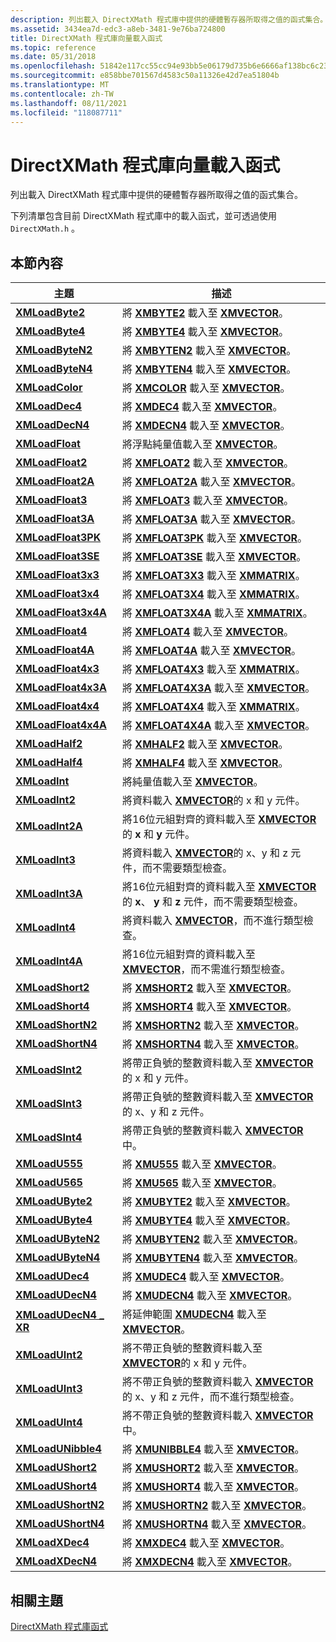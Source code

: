 ```yaml
---
description: 列出載入 DirectXMath 程式庫中提供的硬體暫存器所取得之值的函式集合。
ms.assetid: 3434ea7d-edc3-a8eb-3481-9e76ba724800
title: DirectXMath 程式庫向量載入函式
ms.topic: reference
ms.date: 05/31/2018
ms.openlocfilehash: 51842e117cc55cc94e93bb5e06179d735b6e6666af138bc6c23ede9ed928028d
ms.sourcegitcommit: e858bbe701567d4583c50a11326e42d7ea51804b
ms.translationtype: MT
ms.contentlocale: zh-TW
ms.lasthandoff: 08/11/2021
ms.locfileid: "118087711"
---
```

# <a name="directxmath-library-vector-load-functions"></a>DirectXMath 程式庫向量載入函式

列出載入 DirectXMath 程式庫中提供的硬體暫存器所取得之值的函式集合。

下列清單包含目前 DirectXMath 程式庫中的載入函式，並可透過使用 `DirectXMath.h` 。

## <a name="in-this-section"></a>本節內容

| 主題 | 描述 |
|-|-|
| [**XMLoadByte2**](/windows/win32/api/directxpackedvector/nf-directxpackedvector-xmloadbyte2) | 將 [**XMBYTE2**](/windows/desktop/api/DirectXPackedVector/ns-directxpackedvector-xmbyte2) 載入至 [**XMVECTOR**](xmvector-data-type.md)。 |
| [**XMLoadByte4**](/windows/win32/api/directxpackedvector/nf-directxpackedvector-xmloadbyte4) | 將 [**XMBYTE4**](/windows/win32/api/directxpackedvector/ns-directxpackedvector-xmbyte4) 載入至 [**XMVECTOR**](xmvector-data-type.md)。 |
| [**XMLoadByteN2**](/windows/win32/api/directxpackedvector/nf-directxpackedvector-xmloadbyten2) | 將 [**XMBYTEN2**](/windows/desktop/api/DirectXPackedVector/ns-directxpackedvector-xmbyten2) 載入至 [**XMVECTOR**](xmvector-data-type.md)。 |
| [**XMLoadByteN4**](/windows/win32/api/directxpackedvector/nf-directxpackedvector-xmloadbyten4) | 將 [**XMBYTEN4**](/windows/win32/api/directxpackedvector/ns-directxpackedvector-xmbyten4) 載入至 [**XMVECTOR**](xmvector-data-type.md)。 |
| [**XMLoadColor**](/windows/win32/api/directxpackedvector/nf-directxpackedvector-xmloadcolor) | 將 [**XMCOLOR**](/windows/desktop/api/DirectXPackedVector/ns-directxpackedvector-xmcolor) 載入至 [**XMVECTOR**](xmvector-data-type.md)。 |
| [**XMLoadDec4**](/windows/win32/api/directxpackedvector/nf-directxpackedvector-xmloaddec4) | 將 [**XMDEC4**](/windows/win32/api/directxpackedvector/ns-directxpackedvector-xmdec4) 載入至 [**XMVECTOR**](xmvector-data-type.md)。 |
| [**XMLoadDecN4**](/windows/win32/api/directxpackedvector/nf-directxpackedvector-xmloaddecn4) | 將 [**XMDECN4**](/windows/win32/api/directxpackedvector/ns-directxpackedvector-xmdecn4) 載入至 [**XMVECTOR**](xmvector-data-type.md)。 |
| [**XMLoadFloat**](/windows/win32/api/directxmath/nf-directxmath-xmloadfloat) | 將浮點純量值載入至 [**XMVECTOR**](xmvector-data-type.md)。 |
| [**XMLoadFloat2**](/windows/win32/api/directxmath/nf-directxmath-xmloadfloat2) | 將 [**XMFLOAT2**](/windows/win32/api/directxmath/ns-directxmath-xmfloat2) 載入至 [**XMVECTOR**](xmvector-data-type.md)。 |
| [**XMLoadFloat2A**](/windows/win32/api/directxmath/nf-directxmath-xmloadfloat2a) | 將 [**XMFLOAT2A**](/windows/win32/api/directxmath/ns-directxmath-xmfloat2) 載入至 [**XMVECTOR**](xmvector-data-type.md)。 |
| [**XMLoadFloat3**](/windows/win32/api/directxmath/nf-directxmath-xmloadfloat3) | 將 [**XMFLOAT3**](/windows/win32/api/directxmath/ns-directxmath-xmfloat3) 載入至 [**XMVECTOR**](xmvector-data-type.md)。 |
| [**XMLoadFloat3A**](/windows/win32/api/directxmath/nf-directxmath-xmloadfloat3a) | 將 [**XMFLOAT3A**](/windows/win32/api/directxmath/ns-directxmath-xmfloat3) 載入至 [**XMVECTOR**](xmvector-data-type.md)。 |
| [**XMLoadFloat3PK**](/windows/win32/api/directxpackedvector/nf-directxpackedvector-xmloadfloat3pk) | 將 [**XMFLOAT3PK**](/windows/win32/api/directxpackedvector/ns-directxpackedvector-xmfloat3pk) 載入至 [**XMVECTOR**](xmvector-data-type.md)。 |
| [**XMLoadFloat3SE**](/windows/win32/api/directxpackedvector/nf-directxpackedvector-xmloadfloat3se) | 將 [**XMFLOAT3SE**](/windows/win32/api/directxpackedvector/ns-directxpackedvector-xmfloat3se) 載入至 [**XMVECTOR**](xmvector-data-type.md)。 |
| [**XMLoadFloat3x3**](/windows/win32/api/directxmath/nf-directxmath-xmloadfloat3x3) | 將 [**XMFLOAT3X3**](/windows/win32/api/directxmath/ns-directxmath-xmfloat3x3) 載入至 [**XMMATRIX**](/windows/win32/api/directxmath/ns-directxmath-xmmatrix)。 |
| [**XMLoadFloat3x4**](/windows/win32/api/directxmath/nf-directxmath-xmloadfloat3x4) | 將 [**XMFLOAT3X4**](/windows/win32/api/directxmath/ns-directxmath-xmfloat3x4) 載入至 [**XMMATRIX**](/windows/win32/api/directxmath/ns-directxmath-xmmatrix)。 |
| [**XMLoadFloat3x4A**](/windows/win32/api/directxmath/nf-directxmath-xmloadfloat3x4a) | 將 [**XMFLOAT3X4A**](/windows/win32/api/directxmath/ns-directxmath-xmfloat3x4a) 載入至 [**XMMATRIX**](/windows/win32/api/directxmath/ns-directxmath-xmmatrix)。 |
| [**XMLoadFloat4**](/windows/win32/api/directxmath/nf-directxmath-xmloadfloat4) | 將 [**XMFLOAT4**](/windows/win32/api/directxmath/ns-directxmath-xmfloat4) 載入至 [**XMVECTOR**](xmvector-data-type.md)。 |
| [**XMLoadFloat4A**](/windows/win32/api/directxmath/nf-directxmath-xmloadfloat4a) | 將 [**XMFLOAT4A**](/windows/win32/api/directxmath/ns-directxmath-xmfloat4) 載入至 [**XMVECTOR**](xmvector-data-type.md)。 |
| [**XMLoadFloat4x3**](/windows/win32/api/directxmath/nf-directxmath-xmloadfloat4x3) | 將 [**XMFLOAT4X3**](/windows/win32/api/directxmath/ns-directxmath-xmfloat4x3) 載入至 [**XMMATRIX**](/windows/win32/api/directxmath/ns-directxmath-xmmatrix)。 |
| [**XMLoadFloat4x3A**](/windows/win32/api/directxmath/nf-directxmath-xmloadfloat4x3a) | 將 [**XMFLOAT4X3A**](/windows/win32/api/directxmath/ns-directxmath-xmfloat4x3a) 載入至 [**XMVECTOR**](xmvector-data-type.md)。 |
| [**XMLoadFloat4x4**](/windows/win32/api/directxmath/nf-directxmath-xmloadfloat4x4) | 將 [**XMFLOAT4X4**](/windows/win32/api/directxmath/ns-directxmath-xmfloat4x4) 載入至 [**XMMATRIX**](/windows/win32/api/directxmath/ns-directxmath-xmmatrix)。 |
| [**XMLoadFloat4x4A**](/windows/win32/api/directxmath/nf-directxmath-xmloadfloat4x4a) | 將 [**XMFLOAT4X4A**](/previous-versions/windows/desktop/legacy/ee419623(v=vs.85)) 載入至 [**XMVECTOR**](xmvector-data-type.md)。 |
| [**XMLoadHalf2**](/windows/win32/api/directxpackedvector/nf-directxpackedvector-xmloadhalf2) | 將 [**XMHALF2**](/windows/desktop/api/DirectXPackedVector/ns-directxpackedvector-xmhalf2) 載入至 [**XMVECTOR**](xmvector-data-type.md)。 |
| [**XMLoadHalf4**](/windows/win32/api/directxpackedvector/nf-directxpackedvector-xmloadhalf4) | 將 [**XMHALF4**](/windows/desktop/api/DirectXPackedVector/ns-directxpackedvector-xmhalf4) 載入至 [**XMVECTOR**](xmvector-data-type.md)。 |
| [**XMLoadInt**](/windows/win32/api/directxmath/nf-directxmath-xmloadint) | 將純量值載入至 [**XMVECTOR**](xmvector-data-type.md)。 |
| [**XMLoadInt2**](/windows/win32/api/directxmath/nf-directxmath-xmloadint2) | 將資料載入 [**XMVECTOR**](xmvector-data-type.md)的 x 和 y 元件。 |
| [**XMLoadInt2A**](/windows/win32/api/directxmath/nf-directxmath-xmloadint2a) | 將16位元組對齊的資料載入至 [**XMVECTOR**](xmvector-data-type.md)的 **x** 和 **y** 元件。 |
| [**XMLoadInt3**](/windows/win32/api/directxmath/nf-directxmath-xmloadint3) | 將資料載入 [**XMVECTOR**](xmvector-data-type.md)的 x、y 和 z 元件，而不需要類型檢查。 |
| [**XMLoadInt3A**](/windows/win32/api/directxmath/nf-directxmath-xmloadint3a) | 將16位元組對齊的資料載入至 [**XMVECTOR**](xmvector-data-type.md)的 **x**、 **y** 和 **z** 元件，而不需要類型檢查。 |
| [**XMLoadInt4**](/windows/win32/api/directxmath/nf-directxmath-xmloadint4) | 將資料載入 [**XMVECTOR**](xmvector-data-type.md)，而不進行類型檢查。 |
| [**XMLoadInt4A**](/windows/win32/api/directxmath/nf-directxmath-xmloadint4a) | 將16位元組對齊的資料載入至 [**XMVECTOR**](xmvector-data-type.md)，而不需進行類型檢查。 |
| [**XMLoadShort2**](/windows/win32/api/directxpackedvector/nf-directxpackedvector-xmloadshort2) | 將 [**XMSHORT2**](/windows/desktop/api/DirectXPackedVector/ns-directxpackedvector-xmshort2) 載入至 [**XMVECTOR**](xmvector-data-type.md)。 |
| [**XMLoadShort4**](/windows/win32/api/directxpackedvector/nf-directxpackedvector-xmloadshort4) | 將 [**XMSHORT4**](/windows/desktop/api/DirectXPackedVector/ns-directxpackedvector-xmshort4) 載入至 [**XMVECTOR**](xmvector-data-type.md)。 |
| [**XMLoadShortN2**](/windows/win32/api/directxpackedvector/nf-directxpackedvector-xmloadshortn2) | 將 [**XMSHORTN2**](/windows/desktop/api/DirectXPackedVector/ns-directxpackedvector-xmshortn2) 載入至 [**XMVECTOR**](xmvector-data-type.md)。 |
| [**XMLoadShortN4**](/windows/win32/api/directxpackedvector/nf-directxpackedvector-xmloadshortn4) | 將 [**XMSHORTN4**](/windows/desktop/api/DirectXPackedVector/ns-directxpackedvector-xmshortn4) 載入至 [**XMVECTOR**](xmvector-data-type.md)。 |
| [**XMLoadSInt2**](/windows/win32/api/directxmath/nf-directxmath-xmloadsint2) | 將帶正負號的整數資料載入至 [**XMVECTOR**](xmvector-data-type.md)的 x 和 y 元件。 |
| [**XMLoadSInt3**](/windows/win32/api/directxmath/nf-directxmath-xmloadsint3) | 將帶正負號的整數資料載入至 [**XMVECTOR**](xmvector-data-type.md)的 x、y 和 z 元件。 |
| [**XMLoadSInt4**](/windows/win32/api/directxmath/nf-directxmath-xmloadsint4) | 將帶正負號的整數資料載入 [**XMVECTOR**](xmvector-data-type.md)中。 |
| [**XMLoadU555**](/windows/win32/api/directxpackedvector/nf-directxpackedvector-xmloadu555) | 將 [**XMU555**](/windows/win32/api/directxpackedvector/ns-directxpackedvector-xmu555) 載入至 [**XMVECTOR**](xmvector-data-type.md)。 |
| [**XMLoadU565**](/windows/win32/api/directxpackedvector/nf-directxpackedvector-xmloadu565) | 將 [**XMU565**](/windows/win32/api/directxpackedvector/ns-directxpackedvector-xmu565) 載入至 [**XMVECTOR**](xmvector-data-type.md)。 |
| [**XMLoadUByte2**](/windows/win32/api/directxpackedvector/nf-directxpackedvector-xmloadubyte2) | 將 [**XMUBYTE2**](/windows/desktop/api/DirectXPackedVector/ns-directxpackedvector-xmubyte2) 載入至 [**XMVECTOR**](xmvector-data-type.md)。 |
| [**XMLoadUByte4**](/windows/win32/api/directxpackedvector/nf-directxpackedvector-xmloadubyte4) | 將 [**XMUBYTE4**](/windows/win32/api/directxpackedvector/ns-directxpackedvector-xmubyte4) 載入至 [**XMVECTOR**](xmvector-data-type.md)。 |
| [**XMLoadUByteN2**](/windows/win32/api/directxpackedvector/nf-directxpackedvector-xmloadubyten2) | 將 [**XMUBYTEN2**](/windows/desktop/api/DirectXPackedVector/ns-directxpackedvector-xmubyten2) 載入至 [**XMVECTOR**](xmvector-data-type.md)。 |
| [**XMLoadUByteN4**](/windows/win32/api/directxpackedvector/nf-directxpackedvector-xmloadubyten4) | 將 [**XMUBYTEN4**](/windows/win32/api/directxpackedvector/ns-directxpackedvector-xmubyten4) 載入至 [**XMVECTOR**](xmvector-data-type.md)。 |
| [**XMLoadUDec4**](/windows/win32/api/directxpackedvector/nf-directxpackedvector-xmloadudec4) | 將 [**XMUDEC4**](/windows/win32/api/directxpackedvector/ns-directxpackedvector-xmudec4) 載入至 [**XMVECTOR**](xmvector-data-type.md)。 |
| [**XMLoadUDecN4**](/windows/win32/api/directxpackedvector/nf-directxpackedvector-xmloadudecn4) | 將 [**XMUDECN4**](/windows/win32/api/directxpackedvector/ns-directxpackedvector-xmudecn4) 載入至 [**XMVECTOR**](xmvector-data-type.md)。 |
| [**XMLoadUDecN4 \_ XR**](/windows/win32/api/directxpackedvector/nf-directxpackedvector-xmloadudecn4_xr) | 將延伸範圍 [**XMUDECN4**](/windows/win32/api/directxpackedvector/ns-directxpackedvector-xmudecn4) 載入至 [**XMVECTOR**](xmvector-data-type.md)。 |
| [**XMLoadUInt2**](/windows/win32/api/directxmath/nf-directxmath-xmloaduint2) | 將不帶正負號的整數資料載入至 [**XMVECTOR**](xmvector-data-type.md)的 x 和 y 元件。 |
| [**XMLoadUInt3**](/windows/win32/api/directxmath/nf-directxmath-xmloaduint3) | 將不帶正負號的整數資料載入 [**XMVECTOR**](xmvector-data-type.md)的 x、y 和 z 元件，而不進行類型檢查。 |
| [**XMLoadUInt4**](/windows/win32/api/directxmath/nf-directxmath-xmloaduint4) | 將不帶正負號的整數資料載入 [**XMVECTOR**](xmvector-data-type.md)中。 |
| [**XMLoadUNibble4**](/windows/win32/api/directxpackedvector/nf-directxpackedvector-xmloadunibble4) | 將 [**XMUNIBBLE4**](/windows/win32/api/directxpackedvector/ns-directxpackedvector-xmunibble4) 載入至 [**XMVECTOR**](xmvector-data-type.md)。 |
| [**XMLoadUShort2**](/windows/win32/api/directxpackedvector/nf-directxpackedvector-xmloadushort2) | 將 [**XMUSHORT2**](/windows/desktop/api/DirectXPackedVector/ns-directxpackedvector-xmushort2) 載入至 [**XMVECTOR**](xmvector-data-type.md)。 |
| [**XMLoadUShort4**](/windows/win32/api/directxpackedvector/nf-directxpackedvector-xmloadushort4) | 將 [**XMUSHORT4**](/windows/desktop/api/DirectXPackedVector/ns-directxpackedvector-xmushort4) 載入至 [**XMVECTOR**](xmvector-data-type.md)。 |
| [**XMLoadUShortN2**](/windows/win32/api/directxpackedvector/nf-directxpackedvector-xmloadushortn2) | 將 [**XMUSHORTN2**](/windows/desktop/api/DirectXPackedVector/ns-directxpackedvector-xmushortn2) 載入至 [**XMVECTOR**](xmvector-data-type.md)。 |
| [**XMLoadUShortN4**](/windows/win32/api/directxpackedvector/nf-directxpackedvector-xmloadushortn4) | 將 [**XMUSHORTN4**](/windows/desktop/api/DirectXPackedVector/ns-directxpackedvector-xmushortn4) 載入至 [**XMVECTOR**](xmvector-data-type.md)。 |
| [**XMLoadXDec4**](/windows/win32/api/directxpackedvector/nf-directxpackedvector-xmloadxdec4) | 將 [**XMXDEC4**](/windows/win32/api/directxpackedvector/ns-directxpackedvector-xmxdec4) 載入至 [**XMVECTOR**](xmvector-data-type.md)。 |
| [**XMLoadXDecN4**](/windows/win32/api/directxpackedvector/nf-directxpackedvector-xmloadxdecn4) | 將 [**XMXDECN4**](/windows/win32/api/directxpackedvector/ns-directxpackedvector-xmxdecn4) 載入至 [**XMVECTOR**](xmvector-data-type.md)。 |

## <a name="related-topics"></a>相關主題
[DirectXMath 程式庫函式](ovw-xnamath-reference-functions.md)
